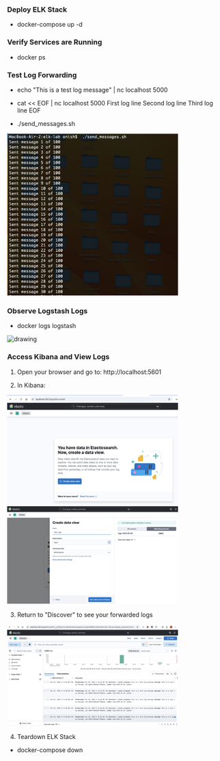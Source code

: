 ### Deploy ELK Stack

- docker-compose up -d

### Verify Services are Running

- docker ps

### Test Log Forwarding

- echo "This is a test log message" | nc localhost 5000
- cat << EOF | nc localhost 5000
First log line
Second log line
Third log line
EOF

- ./send_messages.sh

<img src="./screenshots/Send Messages.png" alt="drawing" width="400"/>


### Observe Logstash Logs

- docker logs logstash

<img src="./screenshots/LogStash Logs.png" alt="drawing" width="400"/>

### Access Kibana and View Logs

1. Open your browser and go to: http://localhost:5601

2. In Kibana:

<img src="./screenshots/ES - New Data.png" alt="drawing" width="400"/>

<br />

<img src="./screenshots/ES - Create Data View.png" alt="drawing" width="400"/>


3. Return to "Discover" to see your forwarded logs

<img src="./screenshots/ES - Discover.png" alt="drawing" width="400"/>

4. Teardown ELK Stack

- docker-compose down
